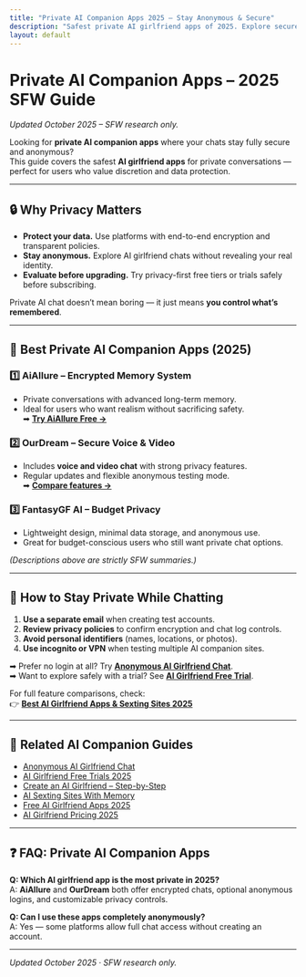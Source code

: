 ```yaml
---
title: "Private AI Companion Apps 2025 – Stay Anonymous & Secure"
description: "Safest private AI girlfriend apps of 2025. Explore secure AI chat platforms with encryption, anonymous modes, and no-login privacy features."
layout: default
---
```


# Private AI Companion Apps – 2025 SFW Guide

*Updated October 2025 – SFW research only.*

Looking for **private AI companion apps** where your chats stay fully secure and anonymous?  
This guide covers the safest **AI girlfriend apps** for private conversations — perfect for users who value discretion and data protection.

---

## 🔒 Why Privacy Matters

* **Protect your data.** Use platforms with end-to-end encryption and transparent policies.  
* **Stay anonymous.** Explore AI girlfriend chats without revealing your real identity.  
* **Evaluate before upgrading.** Try privacy-first free tiers or trials safely before subscribing.  

Private AI chat doesn’t mean boring — it just means **you control what’s remembered**.

---

## 🧠 Best Private AI Companion Apps (2025)

### 1️⃣ **AiAllure – Encrypted Memory System**
* Private conversations with advanced long-term memory.  
* Ideal for users who want realism without sacrificing safety.  
➡ **[Try AiAllure Free →](https://linkly.link/2Fml5)**

### 2️⃣ **OurDream – Secure Voice & Video**
* Includes **voice and video chat** with strong privacy features.  
* Regular updates and flexible anonymous testing mode.  
➡ **[Compare features →](https://www.aisextinghub.com/blog/best-ai-girlfriend-apps-2025)**

### 3️⃣ **FantasyGF AI – Budget Privacy**
* Lightweight design, minimal data storage, and anonymous use.  
* Great for budget-conscious users who still want private chat options.

*(Descriptions above are strictly SFW summaries.)*

---

## 🧭 How to Stay Private While Chatting

1. **Use a separate email** when creating test accounts.  
2. **Review privacy policies** to confirm encryption and chat log controls.  
3. **Avoid personal identifiers** (names, locations, or photos).  
4. **Use incognito or VPN** when testing multiple AI companion sites.  

➡ Prefer no login at all? Try **[Anonymous AI Girlfriend Chat](https://ai-companion-guides.github.io/anonymous-ai-girlfriend-chat/)**.  
➡ Want to explore safely with a trial? See **[AI Girlfriend Free Trial](https://ai-companion-guides.github.io/ai-girlfriend-free-trial/)**.  

For full feature comparisons, check:  
👉 **[Best AI Girlfriend Apps & Sexting Sites 2025](https://www.aisextinghub.com/blog/best-ai-girlfriend-apps-2025)**  

---

## 🔗 Related AI Companion Guides

- [Anonymous AI Girlfriend Chat](https://ai-companion-guides.github.io/anonymous-ai-girlfriend-chat/)  
- [AI Girlfriend Free Trials 2025](https://ai-companion-guides.github.io/ai-girlfriend-free-trial/)  
- [Create an AI Girlfriend – Step-by-Step](https://ai-companion-guides.github.io/create-ai-girlfriend/)  
- [AI Sexting Sites With Memory](https://ai-companion-guides.github.io/ai-sexting-sites-with-memory/)  
- [Free AI Girlfriend Apps 2025](https://ai-companion-guides.github.io/free-ai-girlfriend-no-signup/)  
- [AI Girlfriend Pricing 2025](https://ai-companion-guides.github.io/ai-girlfriend-pricing/)  

---

## ❓ FAQ: Private AI Companion Apps

**Q: Which AI girlfriend app is the most private in 2025?**  
A: **AiAllure** and **OurDream** both offer encrypted chats, optional anonymous logins, and customizable privacy controls.  

**Q: Can I use these apps completely anonymously?**  
A: Yes — some platforms allow full chat access without creating an account.  

---

*Updated October 2025 · SFW research only.*
